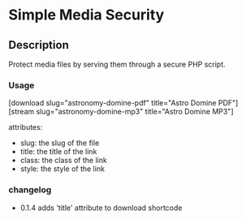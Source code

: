 # Simple Media Security

## Description
Protect media files by serving them through a secure PHP script.

### Usage
[download slug="astronomy-domine-pdf" title="Astro Domine PDF"]
[stream slug="astronomy-domine-mp3" title="Astro Domine MP3"]

attributes:
- slug: the slug of the file
- title: the title of the link
- class: the class of the link
- style: the style of the link

### changelog
- 0.1.4 adds 'title' attribute to download shortcode
